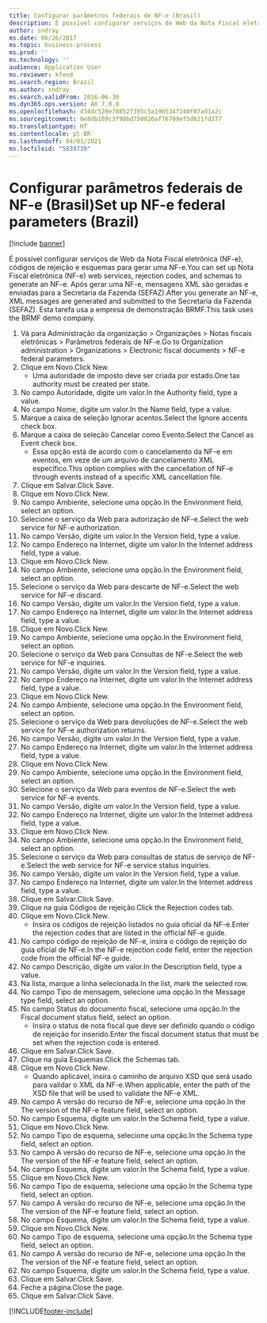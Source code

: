 ```yaml
---
title: Configurar parâmetros federais de NF-e (Brasil)
description: É possível configurar serviços de Web da Nota Fiscal eletrônica (NF-e), códigos de rejeição e esquemas para gerar uma NF-e.
author: sndray
ms.date: 06/26/2017
ms.topic: business-process
ms.prod: ''
ms.technology: ''
audience: Application User
ms.reviewer: kfend
ms.search.region: Brazil
ms.author: sndray
ms.search.validFrom: 2016-06-30
ms.dyn365.ops.version: AX 7.0.0
ms.openlocfilehash: d34dc520e70852f395c5a19b5347240f07ad1a2c
ms.sourcegitcommit: 0e8db169c3f90bd750826af76709ef5d621fd377
ms.translationtype: HT
ms.contentlocale: pt-BR
ms.lasthandoff: 04/01/2021
ms.locfileid: "5839739"
---
```

# <a name="set-up-nf-e-federal-parameters-brazil"></a><span data-ttu-id="3bb11-103">Configurar parâmetros federais de NF-e (Brasil)</span><span class="sxs-lookup"><span data-stu-id="3bb11-103">Set up NF-e federal parameters (Brazil)</span></span>

[!include [banner](../../includes/banner.md)]

<span data-ttu-id="3bb11-104">É possível configurar serviços de Web da Nota Fiscal eletrônica (NF-e), códigos de rejeição e esquemas para gerar uma NF-e.</span><span class="sxs-lookup"><span data-stu-id="3bb11-104">You can set up Nota Fiscal eletrônica (NF-e) web services, rejection codes, and schemas to generate an NF-e.</span></span> <span data-ttu-id="3bb11-105">Após gerar uma NF-e, mensagens XML são geradas e enviadas para a Secretaria da Fazenda (SEFAZ).</span><span class="sxs-lookup"><span data-stu-id="3bb11-105">After you generate an NF-e, XML messages are generated and submitted to the Secretaria da Fazenda (SEFAZ).</span></span> <span data-ttu-id="3bb11-106">Esta tarefa usa a empresa de demonstração BRMF.</span><span class="sxs-lookup"><span data-stu-id="3bb11-106">This task uses the BRMF demo company.</span></span>



1. <span data-ttu-id="3bb11-107">Vá para Administração da organização > Organizações > Notas fiscais eletrônicas > Parâmetros federais de NF-e.</span><span class="sxs-lookup"><span data-stu-id="3bb11-107">Go to Organization administration > Organizations > Electronic fiscal documents > NF-e federal parameters.</span></span>
2. <span data-ttu-id="3bb11-108">Clique em Novo.</span><span class="sxs-lookup"><span data-stu-id="3bb11-108">Click New.</span></span>
    * <span data-ttu-id="3bb11-109">Uma autoridade de imposto deve ser criada por estado.</span><span class="sxs-lookup"><span data-stu-id="3bb11-109">One tax authority must be created per state.</span></span>  
3. <span data-ttu-id="3bb11-110">No campo Autoridade, digite um valor.</span><span class="sxs-lookup"><span data-stu-id="3bb11-110">In the Authority field, type a value.</span></span>
4. <span data-ttu-id="3bb11-111">No campo Nome, digite um valor.</span><span class="sxs-lookup"><span data-stu-id="3bb11-111">In the Name field, type a value.</span></span>
5. <span data-ttu-id="3bb11-112">Marque a caixa de seleção Ignorar acentos.</span><span class="sxs-lookup"><span data-stu-id="3bb11-112">Select the Ignore accents check box.</span></span>
6. <span data-ttu-id="3bb11-113">Marque a caixa de seleção Cancelar como Evento.</span><span class="sxs-lookup"><span data-stu-id="3bb11-113">Select the Cancel as Event check box.</span></span>
    * <span data-ttu-id="3bb11-114">Essa opção está de acordo com o cancelamento da NF-e em eventos, em veze de um arquivo de cancelamento XML específico.</span><span class="sxs-lookup"><span data-stu-id="3bb11-114">This option complies with the cancellation of NF-e through events instead of a specific XML cancellation file.</span></span>  
7. <span data-ttu-id="3bb11-115">Clique em Salvar.</span><span class="sxs-lookup"><span data-stu-id="3bb11-115">Click Save.</span></span>
8. <span data-ttu-id="3bb11-116">Clique em Novo.</span><span class="sxs-lookup"><span data-stu-id="3bb11-116">Click New.</span></span>
9. <span data-ttu-id="3bb11-117">No campo Ambiente, selecione uma opção.</span><span class="sxs-lookup"><span data-stu-id="3bb11-117">In the Environment field, select an option.</span></span>
10. <span data-ttu-id="3bb11-118">Selecione o serviço da Web para autorização de NF-e.</span><span class="sxs-lookup"><span data-stu-id="3bb11-118">Select the web service for NF-e authorization.</span></span>
11. <span data-ttu-id="3bb11-119">No campo Versão, digite um valor.</span><span class="sxs-lookup"><span data-stu-id="3bb11-119">In the Version field, type a value.</span></span>
12. <span data-ttu-id="3bb11-120">No campo Endereço na Internet, digite um valor.</span><span class="sxs-lookup"><span data-stu-id="3bb11-120">In the Internet address field, type a value.</span></span>
13. <span data-ttu-id="3bb11-121">Clique em Novo.</span><span class="sxs-lookup"><span data-stu-id="3bb11-121">Click New.</span></span>
14. <span data-ttu-id="3bb11-122">No campo Ambiente, selecione uma opção.</span><span class="sxs-lookup"><span data-stu-id="3bb11-122">In the Environment field, select an option.</span></span>
15. <span data-ttu-id="3bb11-123">Selecione o serviço da Web para descarte de NF-e.</span><span class="sxs-lookup"><span data-stu-id="3bb11-123">Select the web service for NF-e discard.</span></span>
16. <span data-ttu-id="3bb11-124">No campo Versão, digite um valor.</span><span class="sxs-lookup"><span data-stu-id="3bb11-124">In the Version field, type a value.</span></span>
17. <span data-ttu-id="3bb11-125">No campo Endereço na Internet, digite um valor.</span><span class="sxs-lookup"><span data-stu-id="3bb11-125">In the Internet address field, type a value.</span></span>
18. <span data-ttu-id="3bb11-126">Clique em Novo.</span><span class="sxs-lookup"><span data-stu-id="3bb11-126">Click New.</span></span>
19. <span data-ttu-id="3bb11-127">No campo Ambiente, selecione uma opção.</span><span class="sxs-lookup"><span data-stu-id="3bb11-127">In the Environment field, select an option.</span></span>
20. <span data-ttu-id="3bb11-128">Selecione o serviço da Web para Consultas de NF-e.</span><span class="sxs-lookup"><span data-stu-id="3bb11-128">Select the web service for NF-e inquiries.</span></span>
21. <span data-ttu-id="3bb11-129">No campo Versão, digite um valor.</span><span class="sxs-lookup"><span data-stu-id="3bb11-129">In the Version field, type a value.</span></span>
22. <span data-ttu-id="3bb11-130">No campo Endereço na Internet, digite um valor.</span><span class="sxs-lookup"><span data-stu-id="3bb11-130">In the Internet address field, type a value.</span></span>
23. <span data-ttu-id="3bb11-131">Clique em Novo.</span><span class="sxs-lookup"><span data-stu-id="3bb11-131">Click New.</span></span>
24. <span data-ttu-id="3bb11-132">No campo Ambiente, selecione uma opção.</span><span class="sxs-lookup"><span data-stu-id="3bb11-132">In the Environment field, select an option.</span></span>
25. <span data-ttu-id="3bb11-133">Selecione o serviço da Web para devoluções de NF-e.</span><span class="sxs-lookup"><span data-stu-id="3bb11-133">Select the web service for NF-e authorization returns.</span></span>
26. <span data-ttu-id="3bb11-134">No campo Versão, digite um valor.</span><span class="sxs-lookup"><span data-stu-id="3bb11-134">In the Version field, type a value.</span></span>
27. <span data-ttu-id="3bb11-135">No campo Endereço na Internet, digite um valor.</span><span class="sxs-lookup"><span data-stu-id="3bb11-135">In the Internet address field, type a value.</span></span>
28. <span data-ttu-id="3bb11-136">Clique em Novo.</span><span class="sxs-lookup"><span data-stu-id="3bb11-136">Click New.</span></span>
29. <span data-ttu-id="3bb11-137">No campo Ambiente, selecione uma opção.</span><span class="sxs-lookup"><span data-stu-id="3bb11-137">In the Environment field, select an option.</span></span>
30. <span data-ttu-id="3bb11-138">Selecione o serviço da Web para eventos de NF-e.</span><span class="sxs-lookup"><span data-stu-id="3bb11-138">Select the web service for NF-e events.</span></span>
31. <span data-ttu-id="3bb11-139">No campo Versão, digite um valor.</span><span class="sxs-lookup"><span data-stu-id="3bb11-139">In the Version field, type a value.</span></span>
32. <span data-ttu-id="3bb11-140">No campo Endereço na Internet, digite um valor.</span><span class="sxs-lookup"><span data-stu-id="3bb11-140">In the Internet address field, type a value.</span></span>
33. <span data-ttu-id="3bb11-141">Clique em Novo.</span><span class="sxs-lookup"><span data-stu-id="3bb11-141">Click New.</span></span>
34. <span data-ttu-id="3bb11-142">No campo Ambiente, selecione uma opção.</span><span class="sxs-lookup"><span data-stu-id="3bb11-142">In the Environment field, select an option.</span></span>
35. <span data-ttu-id="3bb11-143">Selecione o serviço da Web para consultas de status de serviço de NF-e.</span><span class="sxs-lookup"><span data-stu-id="3bb11-143">Select the web service for NF-e service status inquiries.</span></span>
36. <span data-ttu-id="3bb11-144">No campo Versão, digite um valor.</span><span class="sxs-lookup"><span data-stu-id="3bb11-144">In the Version field, type a value.</span></span>
37. <span data-ttu-id="3bb11-145">No campo Endereço na Internet, digite um valor.</span><span class="sxs-lookup"><span data-stu-id="3bb11-145">In the Internet address field, type a value.</span></span>
38. <span data-ttu-id="3bb11-146">Clique em Salvar.</span><span class="sxs-lookup"><span data-stu-id="3bb11-146">Click Save.</span></span>
39. <span data-ttu-id="3bb11-147">Clique na guia Códigos de rejeição.</span><span class="sxs-lookup"><span data-stu-id="3bb11-147">Click the Rejection codes tab.</span></span>
40. <span data-ttu-id="3bb11-148">Clique em Novo.</span><span class="sxs-lookup"><span data-stu-id="3bb11-148">Click New.</span></span>
    * <span data-ttu-id="3bb11-149">Insira os códigos de rejeição listados no guia oficial da NF-e.</span><span class="sxs-lookup"><span data-stu-id="3bb11-149">Enter the rejection codes that are listed in the official NF-e guide.</span></span>  
41. <span data-ttu-id="3bb11-150">No campo código de rejeição de NF-e, insira o código de rejeição do guia oficial de NF-e.</span><span class="sxs-lookup"><span data-stu-id="3bb11-150">In the NF-e rejection code field, enter the rejection code from the official NF-e guide.</span></span>
42. <span data-ttu-id="3bb11-151">No campo Descrição, digite um valor.</span><span class="sxs-lookup"><span data-stu-id="3bb11-151">In the Description field, type a value.</span></span>
43. <span data-ttu-id="3bb11-152">Na lista, marque a linha selecionada.</span><span class="sxs-lookup"><span data-stu-id="3bb11-152">In the list, mark the selected row.</span></span>
44. <span data-ttu-id="3bb11-153">No campo Tipo de mensagem, selecione uma opção.</span><span class="sxs-lookup"><span data-stu-id="3bb11-153">In the Message type field, select an option.</span></span>
45. <span data-ttu-id="3bb11-154">No campo Status do documento fiscal, selecione uma opção.</span><span class="sxs-lookup"><span data-stu-id="3bb11-154">In the Fiscal document status field, select an option.</span></span>
    * <span data-ttu-id="3bb11-155">Insira o status de nota fiscal que deve ser definido quando o código de rejeição for inserido.</span><span class="sxs-lookup"><span data-stu-id="3bb11-155">Enter the fiscal document status that must be set when the rejection code is entered.</span></span>  
46. <span data-ttu-id="3bb11-156">Clique em Salvar.</span><span class="sxs-lookup"><span data-stu-id="3bb11-156">Click Save.</span></span>
47. <span data-ttu-id="3bb11-157">Clique na guia Esquemas.</span><span class="sxs-lookup"><span data-stu-id="3bb11-157">Click the Schemas tab.</span></span>
48. <span data-ttu-id="3bb11-158">Clique em Novo.</span><span class="sxs-lookup"><span data-stu-id="3bb11-158">Click New.</span></span>
    * <span data-ttu-id="3bb11-159">Quando aplicável, insira o caminho de arquivo XSD que será usado para validar o XML da NF-e.</span><span class="sxs-lookup"><span data-stu-id="3bb11-159">When applicable, enter the path of the XSD file that will be used to validate the NF-e XML.</span></span>  
49. <span data-ttu-id="3bb11-160">No campo A versão do recurso de NF-e, selecione uma opção.</span><span class="sxs-lookup"><span data-stu-id="3bb11-160">In the The version of the NF-e feature field, select an option.</span></span>
50. <span data-ttu-id="3bb11-161">No campo Esquema, digite um valor.</span><span class="sxs-lookup"><span data-stu-id="3bb11-161">In the Schema field, type a value.</span></span>
51. <span data-ttu-id="3bb11-162">Clique em Novo.</span><span class="sxs-lookup"><span data-stu-id="3bb11-162">Click New.</span></span>
52. <span data-ttu-id="3bb11-163">No campo Tipo de esquema, selecione uma opção.</span><span class="sxs-lookup"><span data-stu-id="3bb11-163">In the Schema type field, select an option.</span></span>
53. <span data-ttu-id="3bb11-164">No campo A versão do recurso de NF-e, selecione uma opção.</span><span class="sxs-lookup"><span data-stu-id="3bb11-164">In the The version of the NF-e feature field, select an option.</span></span>
54. <span data-ttu-id="3bb11-165">No campo Esquema, digite um valor.</span><span class="sxs-lookup"><span data-stu-id="3bb11-165">In the Schema field, type a value.</span></span>
55. <span data-ttu-id="3bb11-166">Clique em Novo.</span><span class="sxs-lookup"><span data-stu-id="3bb11-166">Click New.</span></span>
56. <span data-ttu-id="3bb11-167">No campo Tipo de esquema, selecione uma opção.</span><span class="sxs-lookup"><span data-stu-id="3bb11-167">In the Schema type field, select an option.</span></span>
57. <span data-ttu-id="3bb11-168">No campo A versão do recurso de NF-e, selecione uma opção.</span><span class="sxs-lookup"><span data-stu-id="3bb11-168">In the The version of the NF-e feature field, select an option.</span></span>
58. <span data-ttu-id="3bb11-169">No campo Esquema, digite um valor.</span><span class="sxs-lookup"><span data-stu-id="3bb11-169">In the Schema field, type a value.</span></span>
59. <span data-ttu-id="3bb11-170">Clique em Novo.</span><span class="sxs-lookup"><span data-stu-id="3bb11-170">Click New.</span></span>
60. <span data-ttu-id="3bb11-171">No campo Tipo de esquema, selecione uma opção.</span><span class="sxs-lookup"><span data-stu-id="3bb11-171">In the Schema type field, select an option.</span></span>
61. <span data-ttu-id="3bb11-172">No campo A versão do recurso de NF-e, selecione uma opção.</span><span class="sxs-lookup"><span data-stu-id="3bb11-172">In the The version of the NF-e feature field, select an option.</span></span>
62. <span data-ttu-id="3bb11-173">No campo Esquema, digite um valor.</span><span class="sxs-lookup"><span data-stu-id="3bb11-173">In the Schema field, type a value.</span></span>
63. <span data-ttu-id="3bb11-174">Clique em Salvar.</span><span class="sxs-lookup"><span data-stu-id="3bb11-174">Click Save.</span></span>
64. <span data-ttu-id="3bb11-175">Feche a página.</span><span class="sxs-lookup"><span data-stu-id="3bb11-175">Close the page.</span></span>
65. <span data-ttu-id="3bb11-176">Clique em Salvar.</span><span class="sxs-lookup"><span data-stu-id="3bb11-176">Click Save.</span></span>



[!INCLUDE[footer-include](../../../includes/footer-banner.md)]